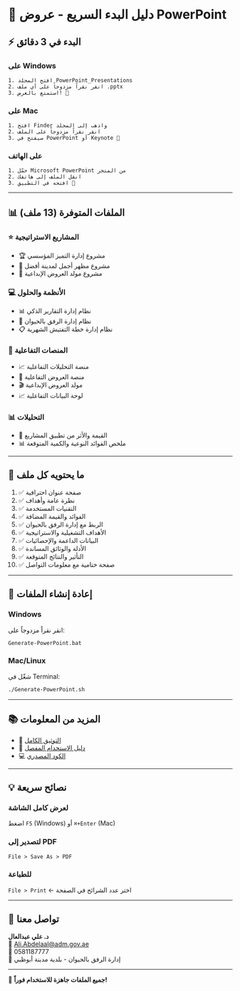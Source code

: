 # 🚀 دليل البدء السريع - عروض PowerPoint

## ⚡ البدء في 3 دقائق

### على Windows
```
1. افتح المجلد PowerPoint_Presentations
2. انقر نقراً مزدوجاً على أي ملف .pptx
3. استمتع بالعرض! 🎉
```

### على Mac
```
1. افتح Finder واذهب إلى المجلد
2. انقر نقراً مزدوجاً على الملف
3. سيفتح في PowerPoint أو Keynote 🎉
```

### على الهاتف
```
1. حمّل Microsoft PowerPoint من المتجر
2. انقل الملف إلى هاتفك
3. افتحه في التطبيق 🎉
```

---

## 📊 الملفات المتوفرة (13 ملف)

### ⭐ المشاريع الاستراتيجية
- 🏆 مشروع إدارة التميز المؤسسي
- 🚀 مشروع مظهر أجمل لمدينة أفضل
- 🎨 مشروع مولد العروض الإبداعية

### 💻 الأنظمة والحلول
- 📊 نظام إدارة التقارير الذكي
- 🐾 نظام إدارة الرفق بالحيوان
- 📋 نظام إدارة خطة التفتيش الشهرية

### 🔧 المنصات التفاعلية
- 📈 منصة التحليلات التفاعلية
- 🎯 منصة العروض التفاعلية
- 🎬 مولد العروض الإبداعية
- 📈 لوحة البيانات التفاعلية

### 📊 التحليلات
- 💎 القيمة والأثر من تطبيق المشاريع
- 📊 ملخص الفوائد النوعية والكمية المتوقعة

---

## 🎨 ما يحتويه كل ملف

1. ✅ صفحة عنوان احترافية
2. ✅ نظرة عامة وأهداف
3. ✅ التقنيات المستخدمة
4. ✅ الفوائد والقيمة المضافة
5. ✅ الربط مع إدارة الرفق بالحيوان
6. ✅ الأهداف التشغيلية والاستراتيجية
7. ✅ البيانات الداعمة والإحصائيات
8. ✅ الأدلة والوثائق المساندة
9. ✅ التأثير والنتائج المتوقعة
10. ✅ صفحة ختامية مع معلومات التواصل

---

## 🔄 إعادة إنشاء الملفات

### Windows
انقر نقراً مزدوجاً على:
```
Generate-PowerPoint.bat
```

### Mac/Linux
شغّل في Terminal:
```bash
./Generate-PowerPoint.sh
```

---

## 📚 المزيد من المعلومات

- 📖 [التوثيق الكامل](README.md)
- 🔧 [دليل الاستخدام المفصل](../POWERPOINT_GUIDE.md)
- 💻 [الكود المصدري](../generate_project_presentations.py)

---

## 💡 نصائح سريعة

### لعرض كامل الشاشة
اضغط `F5` (Windows) أو `⌘+Enter` (Mac)

### لتصدير إلى PDF
`File > Save As > PDF`

### للطباعة
`File > Print` ← اختر عدد الشرائح في الصفحة

---

## 📧 تواصل معنا

**د. علي عبدالعال**  
📧 Ali.Abdelaal@adm.gov.ae  
📱 0581187777  
🏢 إدارة الرفق بالحيوان - بلدية مدينة أبوظبي

---

🎉 **جميع الملفات جاهزة للاستخدام فوراً!**
